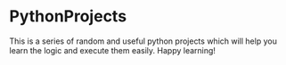 # PythonProjects
This is a series of random and useful python projects which will help you learn the logic and execute them easily.
Happy learning!
